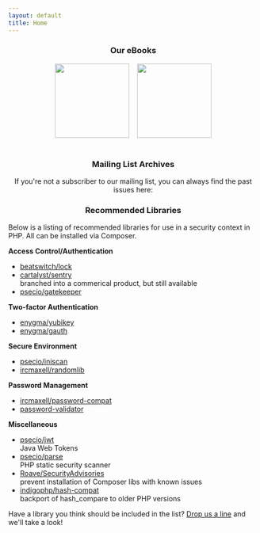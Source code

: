 ```yaml
---
layout: default
title: Home
---
```


<div style="text-align:center">
    <h3>Our eBooks</h3>
    <a href="https://leanpub.com/securingphp-coreconcepts"><img src="/assets/img/core-concepts.png" height="150"/></a>
    &nbsp;&nbsp;
    <a href="https://leanpub.com/securingphp-usualsuspects"><img src="/assets/img/usual-suspects.png" height="150"/></a>
    <br/></br>
    <h3>Mailing List Archives</h3>
    <p>
	If you're not a subscriber to our mailing list, you can always find the past issues here:
	<style type="text/css">
<!--
.display_archive {font-family: arial,verdana; font-size: 12px;}
.campaign {line-height: 125%; margin: 5px;}
//-->
</style>
<script language="javascript" src="http://us3.campaign-archive2.com/generate-js/?u=af1d3ae63cfee88952a67461d&fid=11509&show=10" type="text/javascript"></script>
    </p>
    <h3>Recommended Libraries</h3>
</div>

<p>
    Below is a listing of recommended libraries for use in a security context in PHP. All can be installed
    via Composer.
</p>

<b>Access Control/Authentication</b>
<ul>
    <li><a href="https://github.com/BeatSwitch/lock">beatswitch/lock</a></li>
    <li><a href="https://github.com/cartalyst/sentry">cartalyst/sentry</a></br><span class="subhead">branched into a commerical product, but still available</span></li>
    <li><a href="https://github.com/psecio/gatekeeper">psecio/gatekeeper</a></li>
</ul>

<b>Two-factor Authentication</b>
<ul>
    <li><a href="https://github.com/enygma/yubikey">enygma/yubikey</a></li>
    <li><a href="https://github.com/enygma/gauth">enygma/gauth</a></li>
</ul>

<b>Secure Environment</b>
<ul>
    <li><a href="https://github.com/psecio/iniscan">psecio/iniscan</a></li>
    <li><a href="https://github.com/ircmaxell/RandomLib">ircmaxell/randomlib</a></li>
</ul>

<b>Password Management</b>
<ul>
    <li><a href="https://github.com/ircmaxell/password_compat">ircmaxell/password-compat</a></li>
    <li><a href="https://github.com/jeremykendall/password-validator">password-validator</a></li>
</ul>

<b>Miscellaneous</b>
<ul>
    <li><a href="https://github.com/psecio/jwt">psecio/jwt</a></br><span class="subhead">Java Web Tokens</span></li>
    <li><a href="https://github.com/psecio/parse">psecio/parse</a></br><span class="subhead">PHP static security scanner</span></li>
    <li><a href="https://github.com/Roave/SecurityAdvisories">Roave/SecurityAdvisories</a></br><span class="subhead">prevent installation of Composer libs with known issues</span></li>
    <li><a href="https://github.com/indigophp/hash-compat">indigophp/hash-compat</a></br><span class="subhead">backport of hash_compare to older PHP versions</span></li>
</ul>

<p>
    Have a library you think should be included in the list? <a href="mailto:info@websec.io">Drop us a line</a>
    and we'll take a look!
</p>
